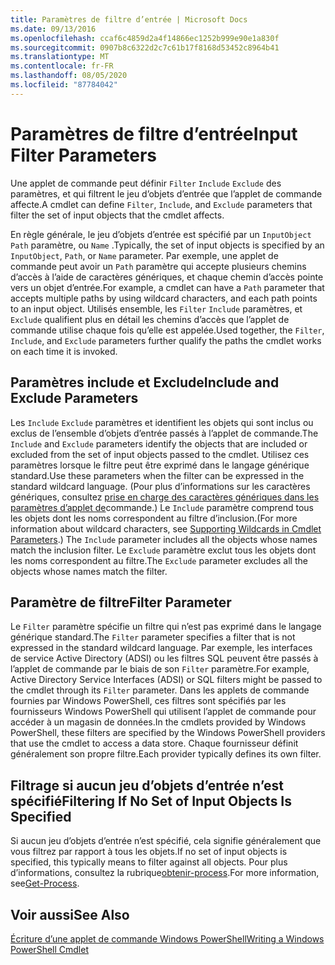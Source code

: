 ```yaml
---
title: Paramètres de filtre d’entrée | Microsoft Docs
ms.date: 09/13/2016
ms.openlocfilehash: ccaf6c4859d2a4f14866ec1252b999e90e1a830f
ms.sourcegitcommit: 0907b8c6322d2c7c61b17f8168d53452c8964b41
ms.translationtype: MT
ms.contentlocale: fr-FR
ms.lasthandoff: 08/05/2020
ms.locfileid: "87784042"
---
```

# <a name="input-filter-parameters"></a><span data-ttu-id="87bfb-102">Paramètres de filtre d’entrée</span><span class="sxs-lookup"><span data-stu-id="87bfb-102">Input Filter Parameters</span></span>

<span data-ttu-id="87bfb-103">Une applet de commande peut définir `Filter` `Include` `Exclude` des paramètres, et qui filtrent le jeu d’objets d’entrée que l’applet de commande affecte.</span><span class="sxs-lookup"><span data-stu-id="87bfb-103">A cmdlet can define `Filter`, `Include`, and `Exclude` parameters that filter the set of input objects that the cmdlet affects.</span></span>

<span data-ttu-id="87bfb-104">En règle générale, le jeu d’objets d’entrée est spécifié par un `InputObject` `Path` paramètre, ou `Name` .</span><span class="sxs-lookup"><span data-stu-id="87bfb-104">Typically, the set of input objects is specified by an `InputObject`, `Path`, or `Name` parameter.</span></span> <span data-ttu-id="87bfb-105">Par exemple, une applet de commande peut avoir un `Path` paramètre qui accepte plusieurs chemins d’accès à l’aide de caractères génériques, et chaque chemin d’accès pointe vers un objet d’entrée.</span><span class="sxs-lookup"><span data-stu-id="87bfb-105">For example, a cmdlet can have a `Path` parameter that accepts multiple paths by using wildcard characters, and each path points to an input object.</span></span> <span data-ttu-id="87bfb-106">Utilisés ensemble, les `Filter` `Include` paramètres, et `Exclude` qualifient plus en détail les chemins d’accès que l’applet de commande utilise chaque fois qu’elle est appelée.</span><span class="sxs-lookup"><span data-stu-id="87bfb-106">Used together, the `Filter`, `Include`, and `Exclude` parameters further qualify the paths the cmdlet works on each time it is invoked.</span></span>

## <a name="include-and-exclude-parameters"></a><span data-ttu-id="87bfb-107">Paramètres include et Exclude</span><span class="sxs-lookup"><span data-stu-id="87bfb-107">Include and Exclude Parameters</span></span>

<span data-ttu-id="87bfb-108">Les `Include` `Exclude` paramètres et identifient les objets qui sont inclus ou exclus de l’ensemble d’objets d’entrée passés à l’applet de commande.</span><span class="sxs-lookup"><span data-stu-id="87bfb-108">The `Include` and `Exclude` parameters identify the objects that are included or excluded from the set of input objects passed to the cmdlet.</span></span> <span data-ttu-id="87bfb-109">Utilisez ces paramètres lorsque le filtre peut être exprimé dans le langage générique standard.</span><span class="sxs-lookup"><span data-stu-id="87bfb-109">Use these parameters when the filter can be expressed in the standard wildcard language.</span></span> <span data-ttu-id="87bfb-110">(Pour plus d’informations sur les caractères génériques, consultez [prise en charge des caractères génériques dans les paramètres d’applet de](./supporting-wildcard-characters-in-cmdlet-parameters.md)commande.) Le `Include` paramètre comprend tous les objets dont les noms correspondent au filtre d’inclusion.</span><span class="sxs-lookup"><span data-stu-id="87bfb-110">(For more information about wildcard characters, see [Supporting Wildcards in Cmdlet Parameters](./supporting-wildcard-characters-in-cmdlet-parameters.md).) The `Include` parameter includes all the objects whose names match the inclusion filter.</span></span> <span data-ttu-id="87bfb-111">Le `Exclude` paramètre exclut tous les objets dont les noms correspondent au filtre.</span><span class="sxs-lookup"><span data-stu-id="87bfb-111">The `Exclude` parameter excludes all the objects whose names match the filter.</span></span>

## <a name="filter-parameter"></a><span data-ttu-id="87bfb-112">Paramètre de filtre</span><span class="sxs-lookup"><span data-stu-id="87bfb-112">Filter Parameter</span></span>

<span data-ttu-id="87bfb-113">Le `Filter` paramètre spécifie un filtre qui n’est pas exprimé dans le langage générique standard.</span><span class="sxs-lookup"><span data-stu-id="87bfb-113">The `Filter` parameter specifies a filter that is not expressed in the standard wildcard language.</span></span> <span data-ttu-id="87bfb-114">Par exemple, les interfaces de service Active Directory (ADSI) ou les filtres SQL peuvent être passés à l’applet de commande par le biais de son `Filter` paramètre.</span><span class="sxs-lookup"><span data-stu-id="87bfb-114">For example, Active Directory Service Interfaces (ADSI) or SQL filters might be passed to the cmdlet through its `Filter` parameter.</span></span> <span data-ttu-id="87bfb-115">Dans les applets de commande fournies par Windows PowerShell, ces filtres sont spécifiés par les fournisseurs Windows PowerShell qui utilisent l’applet de commande pour accéder à un magasin de données.</span><span class="sxs-lookup"><span data-stu-id="87bfb-115">In the cmdlets provided by Windows PowerShell, these filters are specified by the Windows PowerShell providers that use the cmdlet to access a data store.</span></span> <span data-ttu-id="87bfb-116">Chaque fournisseur définit généralement son propre filtre.</span><span class="sxs-lookup"><span data-stu-id="87bfb-116">Each provider typically defines its own filter.</span></span>

## <a name="filtering-if-no-set-of-input-objects-is-specified"></a><span data-ttu-id="87bfb-117">Filtrage si aucun jeu d’objets d’entrée n’est spécifié</span><span class="sxs-lookup"><span data-stu-id="87bfb-117">Filtering If No Set of Input Objects Is Specified</span></span>

<span data-ttu-id="87bfb-118">Si aucun jeu d’objets d’entrée n’est spécifié, cela signifie généralement que vous filtrez par rapport à tous les objets.</span><span class="sxs-lookup"><span data-stu-id="87bfb-118">If no set of input objects is specified, this typically means to filter against all objects.</span></span> <span data-ttu-id="87bfb-119">Pour plus d’informations, consultez la rubrique[obtenir-process](/powershell/module/Microsoft.PowerShell.Management/Get-Process).</span><span class="sxs-lookup"><span data-stu-id="87bfb-119">For more information, see[Get-Process](/powershell/module/Microsoft.PowerShell.Management/Get-Process).</span></span>

## <a name="see-also"></a><span data-ttu-id="87bfb-120">Voir aussi</span><span class="sxs-lookup"><span data-stu-id="87bfb-120">See Also</span></span>

[<span data-ttu-id="87bfb-121">Écriture d’une applet de commande Windows PowerShell</span><span class="sxs-lookup"><span data-stu-id="87bfb-121">Writing a Windows PowerShell Cmdlet</span></span>](./writing-a-windows-powershell-cmdlet.md)
